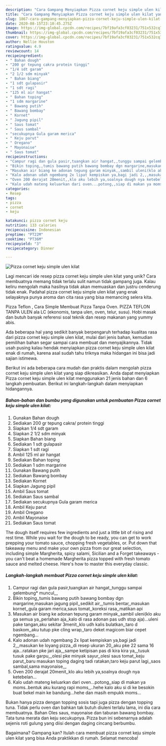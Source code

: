 ```yaml
---
description: "Cara Gampang Menyiapkan Pizza cornet keju simple ulen kilat yang Enak"
title: "Cara Gampang Menyiapkan Pizza cornet keju simple ulen kilat yang Enak"
slug: 1867-cara-gampang-menyiapkan-pizza-cornet-keju-simple-ulen-kilat-yang-enak
date: 2020-08-15T23:10:45.275Z
image: https://img-global.cpcdn.com/recipes/7bf19afa3cf03231/751x532cq70/pizza-cornet-keju-simple-ulen-kilat-foto-resep-utama.jpg
thumbnail: https://img-global.cpcdn.com/recipes/7bf19afa3cf03231/751x532cq70/pizza-cornet-keju-simple-ulen-kilat-foto-resep-utama.jpg
cover: https://img-global.cpcdn.com/recipes/7bf19afa3cf03231/751x532cq70/pizza-cornet-keju-simple-ulen-kilat-foto-resep-utama.jpg
author: Nellie Houston
ratingvalue: 4.9
reviewcount: 14
recipeingredient:
- " Bahan dough"
- "200 gr tepung cakra protein tinggi"
- "1/4 sdt garam"
- "2 1/2 sdm minyak"
- " Bahan biang"
- "1 sdt gulapasir"
- "1 sdt ragi"
- "125 ml air hangat"
- " Bahan toping"
- "1 sdm margarine"
- " Bawang putih"
- " Bawang bombay"
- " Kornet"
- " Jagung pipil"
- " Saus tomat"
- " Saus sambal"
- "secukupnya Gula garam merica"
- " Keju parut"
- " Oregano"
- " Mayonaise"
- " Saus tomat"
recipeinstructions:
- "Campur ragi dan gula pasir,tuangkan air hangat,,tunggu sampai gelembung* muncul,,,"
- "Bikin toping,,tumis bawang putih bawang bombay dgn margarine,masukan jagung pipil,,sedikit air,,,tumis bentar,,masukan kornet,,gula garam merica,saus tomat,,koreksi rasa,,matikan api"
- "Masukan air biang ke adonan tepung garam minyak,,sambil uleni(klo aku ga semua ya,,perlahan aja,,kalo di rasa adonan pas udh stop aja)...uleni pake tangan,aku sekitar 3menit,,klo udh kalis bulatkan,,taro d baskom,,aku tutup pke cling wrap,,taro deket magicom biar cepet ngembang..."
- "Kalo adonan udah ngembang 2x lipat kempiskan ya,bagi jadi 2,,,masukan ke loyang pizza,,di resep ukuran 20,,aku pke 22 sama 16 aja...ratakan pke jari aja,,,sampe ketipisan pas di kira kira ya,,,tusuk tusuk pake garpu,,,olesi pke minyak sayur,,olesi saus tomat,,keju parut,,baru masukan toping daging tadi ratakan,taro keju parut lagi,,saos sambal,sama mayonaise,,,"
- "Oven 200 derajat 20menit,,klo aku lebih ya,soalnya dough nya ketebelan..."
- "Kalo udah mateng keluarkan dari oven...potong,,siap di makan ya moms..bentuk aku kurang rapi moms,,..hehe kalo aku si di ke besokin buat bekel main ke bandung...hehe dan masih empukk moms..."
categories:
- Resep
tags:
- pizza
- cornet
- keju

katakunci: pizza cornet keju 
nutrition: 133 calories
recipecuisine: Indonesian
preptime: "PT22M"
cooktime: "PT36M"
recipeyield: "3"
recipecategory: Dinner

---
```



![Pizza cornet keju simple ulen kilat](https://img-global.cpcdn.com/recipes/7bf19afa3cf03231/751x532cq70/pizza-cornet-keju-simple-ulen-kilat-foto-resep-utama.jpg)

Lagi mencari ide resep pizza cornet keju simple ulen kilat yang unik? Cara membuatnya memang tidak terlalu sulit namun tidak gampang juga. Kalau keliru mengolah maka hasilnya tidak akan memuaskan dan justru cenderung tidak enak. Padahal pizza cornet keju simple ulen kilat yang enak selayaknya punya aroma dan cita rasa yang bisa memancing selera kita.

Pizza Teflon , Cara Simple Membuat Pizza Tanpa Oven. PIZZA TEFLON TANPA ULEN ala LC (ekonomis, tanpa ulen, oven, telur, susu). Hobi masak dan butuh banyak referensi soal teknik dan resep makanan yang yummy abis.

Ada beberapa hal yang sedikit banyak berpengaruh terhadap kualitas rasa dari pizza cornet keju simple ulen kilat, mulai dari jenis bahan, kemudian pemilihan bahan segar sampai cara membuat dan menyajikannya. Tidak usah pusing kalau hendak menyiapkan pizza cornet keju simple ulen kilat enak di rumah, karena asal sudah tahu triknya maka hidangan ini bisa jadi sajian istimewa.


Berikut ini ada beberapa cara mudah dan praktis dalam mengolah pizza cornet keju simple ulen kilat yang siap dikreasikan. Anda dapat menyiapkan Pizza cornet keju simple ulen kilat menggunakan 21 jenis bahan dan 6 langkah pembuatan. Berikut ini langkah-langkah dalam menyiapkan hidangannya.

<!--inarticleads1-->

##### Bahan-bahan dan bumbu yang digunakan untuk pembuatan Pizza cornet keju simple ulen kilat:

1. Gunakan  Bahan dough
1. Sediakan 200 gr tepung cakra/ protein tinggi
1. Siapkan 1/4 sdt garam
1. Siapkan 2 1/2 sdm minyak
1. Siapkan  Bahan biang
1. Sediakan 1 sdt gulapasir
1. Siapkan 1 sdt ragi
1. Ambil 125 ml air hangat
1. Sediakan  Bahan toping
1. Sediakan 1 sdm margarine
1. Gunakan  Bawang putih
1. Sediakan  Bawang bombay
1. Sediakan  Kornet
1. Siapkan  Jagung pipil
1. Ambil  Saus tomat
1. Sediakan  Saus sambal
1. Sediakan secukupnya Gula garam merica
1. Ambil  Keju parut
1. Ambil  Oregano
1. Ambil  Mayonaise
1. Sediakan  Saus tomat


The dough itself requires few ingredients and just a little bit of rising and rest time. While you wait for the dough to be ready, you can get to work prepping your tomato sauce, chopping fresh vegetables, or. Put down that takeaway menu and make your own pizza from our great selection, including simple Margherita, spicy salami, Sicilian and a Forget takeaways - you can&#39;t beat a homemade Margherita pizza topped with fresh tomato sauce and melted cheese. Here&#39;s how to master this everyday classic. 

<!--inarticleads2-->

##### Langkah-langkah membuat Pizza cornet keju simple ulen kilat:

1. Campur ragi dan gula pasir,tuangkan air hangat,,tunggu sampai gelembung* muncul,,,
1. Bikin toping,,tumis bawang putih bawang bombay dgn margarine,masukan jagung pipil,,sedikit air,,,tumis bentar,,masukan kornet,,gula garam merica,saus tomat,,koreksi rasa,,matikan api
1. Masukan air biang ke adonan tepung garam minyak,,sambil uleni(klo aku ga semua ya,,perlahan aja,,kalo di rasa adonan pas udh stop aja)...uleni pake tangan,aku sekitar 3menit,,klo udh kalis bulatkan,,taro d baskom,,aku tutup pke cling wrap,,taro deket magicom biar cepet ngembang...
1. Kalo adonan udah ngembang 2x lipat kempiskan ya,bagi jadi 2,,,masukan ke loyang pizza,,di resep ukuran 20,,aku pke 22 sama 16 aja...ratakan pke jari aja,,,sampe ketipisan pas di kira kira ya,,,tusuk tusuk pake garpu,,,olesi pke minyak sayur,,olesi saus tomat,,keju parut,,baru masukan toping daging tadi ratakan,taro keju parut lagi,,saos sambal,sama mayonaise,,,
1. Oven 200 derajat 20menit,,klo aku lebih ya,soalnya dough nya ketebelan...
1. Kalo udah mateng keluarkan dari oven...potong,,siap di makan ya moms..bentuk aku kurang rapi moms,,..hehe kalo aku si di ke besokin buat bekel main ke bandung...hehe dan masih empukk moms...


Bukan hanya pizza dengan topping sosis tapi juga pizza dengan topping tuna. Tidak perlu oven dan bahkan tak butuh diuleni terlalu lama, ini dia cara membuatnya. Bahan Oles saus, mayonaise dan taburan bawang bombay. Tata tuna merata dan keju secukupnya. Pizza bun ini sebenarnya adalah sejenis roti gulung yang diisi dengan daging cincang berbumbu. 

Bagaimana? Gampang kan? Itulah cara membuat pizza cornet keju simple ulen kilat yang bisa Anda praktikkan di rumah. Selamat mencoba!
